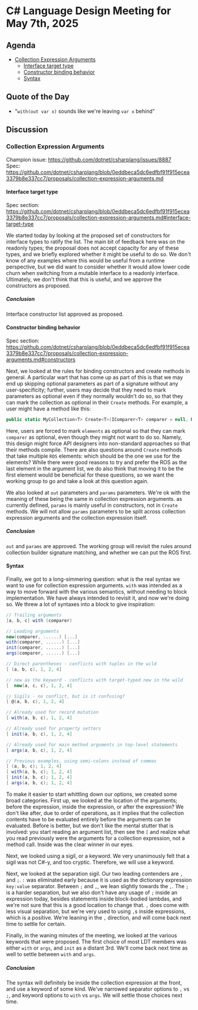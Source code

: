# C# Language Design Meeting for May 7th, 2025

## Agenda

- [Collection Expression Arguments](#collection-expression-arguments)
    - [Interface target type](#interface-target-type)
    - [Constructor binding behavior](#constructor-binding-behavior)
    - [Syntax](#syntax)

## Quote of the Day

- "`with(out var x)` sounds like we're leaving `var x` behind"

## Discussion

### Collection Expression Arguments

Champion issue: https://github.com/dotnet/csharplang/issues/8887  
Spec: https://github.com/dotnet/csharplang/blob/0eddbeca5dc6edfbf91f915ecea3379b8e337cc7/proposals/collection-expression-arguments.md

#### Interface target type

Spec section: https://github.com/dotnet/csharplang/blob/0eddbeca5dc6edfbf91f915ecea3379b8e337cc7/proposals/collection-expression-arguments.md#interface-target-type

We started today by looking at the proposed set of constructors for interface types to ratify the list. The main bit of feedback here was on the readonly types; the proposal
does not accept capacity for any of these types, and we briefly explored whether it might be useful to do so. We don't know of any examples where this would be useful from a
runtime perspective, but we did want to consider whether it would allow lower code churn when switching from a mutable interface to a readonly interface. Ultimately, we don't
think that this is useful, and we approve the constructors as proposed.

##### Conclusion

Interface constructor list approved as proposed.

#### Constructor binding behavior

Spec section: https://github.com/dotnet/csharplang/blob/0eddbeca5dc6edfbf91f915ecea3379b8e337cc7/proposals/collection-expression-arguments.md#constructors

Next, we looked at the rules for binding constructors and create methods in general. A particular wart that has come up as part of this is that we may end up skipping optional
parameters as part of a signature without any user-specificity; further, users may decide that they need to mark parameters as optional even if they normally wouldn't do so, so
that they can mark the collection as optional in their `Create` methods. For example, a user might have a method like this:

```cs
public static MyCollection<T> Create<T>(IComparer<T> comparer = null, ReadOnlySpan<T> elements = default);
```

Here, users are forced to mark `elements` as optional so that they can mark `comparer` as optional, even though they might not want to do so. Namely, this design might force
API designers into non-standard approaches so that their methods compile. There are also questions around `Create` methods that take multiple `ROS` elements: which should be the
one we use for the elements? While there were good reasons to try and prefer the ROS as the last element in the argument list, we do also think that moving it to be the first
element would be beneficial for these questions, so we want the working group to go and take a look at this question again.

We also looked at `out` parameters and `params` parameters. We're ok with the meaning of these being the same in collection expression arguments. as currently defined, `params`
is mainly useful in constructors, not in `Create` methods. We will not allow `params` parameters to be split across collection expression arguments and the collection expression
itself.

##### Conclusion

`out` and `params` are approved. The working group will revisit the rules around collection builder signature matching, and whether we can put the ROS first.

#### Syntax

Finally, we got to a long-simmering question: what is the real syntax we want to use for collection expression arguments. `with` was intended as a way to move forward with the
various semantics, without needing to block implementation. We have always intended to revisit it, and now we're doing so. We threw a lot of syntaxes into a block to give
inspiration:

```cs
// Trailing arguments
[a, b, c] with (comparer)

// Leading arguments
new(comparer, ......) [...]
with(comparer, ......) [...]
init(comparer, ......) [...]
args(comparer, ......) [...]

// Direct parentheses - conflicts with tuples in the wild
[ (a, b, c), 1, 2, 4]

// new as the keyword - conflicts with target-typed new in the wild
[  new(a, c, c), 1, 2, 4]

// Sigils - no conflict, but is it confusing?
[ @(a, b, c), 1, 2, 4]

// Already used for record mutation
[ with(a, b, c), 1, 2, 4]

// Already used for property setters
[ init(a, b, c), 1, 2, 4]

// Already used for main method arguments in top-level statements
[ args(a, b, c), 1, 2, 4]

// Previous examples, using semi-colons instead of commas
[ (a, b, c); 1, 2, 4]
[ with(a, b, c); 1, 2, 4]
[ init(a, b, c); 1, 2, 4]
[ args(a, b, c); 1, 2, 4]
```

To make it easier to start whittling down our options, we created some broad categories. First up, we looked at the location of the arguments; before the expression, inside the
expression, or after the expression? We don't like after, due to order of operations, as it implies that the collection contents have to be evaluated entirely before the
arguments can be evaluated. Before is better, but we don't like the mental stutter that is involved: you start reading an argument list, then see the `[` and realize what you
read previously were the arguments for a collection expression, not a method call. Inside was the clear winner in our eyes.

Next, we looked using a sigil, or a keyword. We very unanimously felt that a sigil was not C#-y, and too cryptic. Therefore, we will use a keyword.

Next, we looked at the separation sigil. Our two leading contenders are `,` and `;`. `:` was eliminated early because it is used as the dictionary expression `key:value`
separator. Between `;` and `,`, we lean slightly towards the `,`. The `;` is a harder separation, but we also don't have any usage of `;` inside an expression today, besides
statements inside block-bodied lambdas, and we're not sure that this is a good location to change that. `,` does come with less visual separation, but we're very used to using
`,`s inside expressions, which is a positive. We're leaning in the `,` direction, and will come back next time to settle for certain.

Finally, in the waning minutes of the meeting, we looked at the various keywords that were proposed. The first choice of most LDT members was either `with` or `args`, and `init`
as a distant 3rd. We'll come back next time as well to settle between `with` and `args`.

##### Conclusion

The syntax will definitely be inside the collection expression at the front, and use a keyword of some kind. We've narrowed separator options to `,` vs `;`, and keyword options
to `with` vs `args`. We will settle those choices next time.
